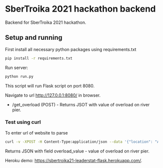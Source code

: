# SberTroika 2021 hackathon backend

Backend for SberTroika 2021 hackathon.  

## Setup and running
First install all necessary python packages using requirements.txt


```bash
pip install -r requirements.txt
```

Run server:
```bash
python run.py
```
This script will run Flask script on port 8080.

Navigate to url http://127.0.0.1:8080/ in browser.

* /get_overload (POST) - Returns JSOТ with value of overload on river pier.

### Test using curl
To enter url of website to parse
```bash
curl -v -XPOST -H Content-Type:application/json --data '{"location": "Автозаводский мост", "time": "2021-12-21 14:35:36"}' http://127.0.0.1:8080/get_overload 
```
Returns JSON with field overload_value - value of overload on river pier.

Heroku demo: https://sbertroika21-leaderstat-flask.herokuapp.com/.

